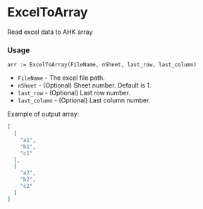 # ExcelToArray
Read excel data to AHK array

### Usage
`arr := ExcelToArray(FileName, nSheet, last_row, last_column)`
- `FileName` - The excel file path.
- `nSheet` - (Optional) Sheet number. Default is 1.
- `last_row` - (Optional) Last row number.
- `last_column` - (Optional) Last column number.

Example of output array:
```Json
[
  [
    "a1",
    "b1",
    "c1"
  ],
  [
    "a2",
    "b2",
    "c2"
  ]
]
```
